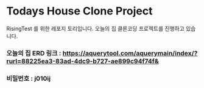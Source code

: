 # Todays House Clone Project
RisingTest 를 위한 레포지 토리입니다.
오늘의 집 클론코딩 프로젝트를 진행하고 있습니다.
<br>
### 오늘의 집 ERD 링크 : https://aquerytool.com/aquerymain/index/?rurl=88225ea3-83ad-4dc9-b727-ae899c94f74f&
### 비밀번호 : j010ij

